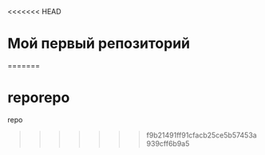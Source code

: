 <<<<<<< HEAD
# Мой первый репозиторий
=======
# reporepo
repo
>>>>>>> f9b21491ff91cfacb25ce5b57453a939cff6b9a5

